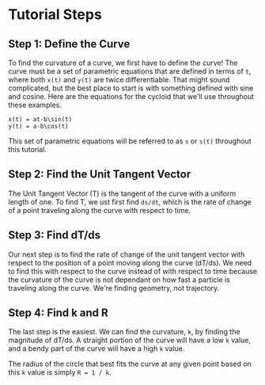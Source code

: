 # Tutorial Steps

## Step 1: Define the Curve

To find the curvature of a curve, we first have to define the curve! The curve must be a set of parametric equations that are defined in terms of `t`, where both `x(t)` and `y(t)` are twice differentiable. That might sound complicated, but the best place to start is with something defined with sine and cosine. Here are the equations for the cycloid that we'll use throughout these examples.

```
x(t) = at-b\sin(t)
y(t) = a-b\cos(t)
```

This set of parametric equations will be referred to as `s` or `s(t)` throughout this tutorial.

## Step 2: Find the Unit Tangent Vector

The Unit Tangent Vector (T) is the tangent of the curve with a uniform length of one. To find T, we ust first find `ds/dt`, which is the rate of change of a point traveling along the curve with respect to time.

## Step 3: Find dT/ds

Our next step is to find the rate of change of the unit tangent vector with respect to the position of a point moving along the curve (dT/ds). We need to find this with respect to the curve instead of with respect to time because the curvature of the curve is not dependant on how fast a particle is traveling along the curve. We're finding geometry, not trajectory.

## Step 4: Find k and R

The last step is the easiest. We can find the curvature, `k`, by finding the magnitude of dT/ds. A straight portion of the curve will have a low `k` value, and a bendy part of the curve will have a high `k` value.

The radius of the circle that best fits the curve at any given point based on this `k` value is simply `R = 1 / k`.
